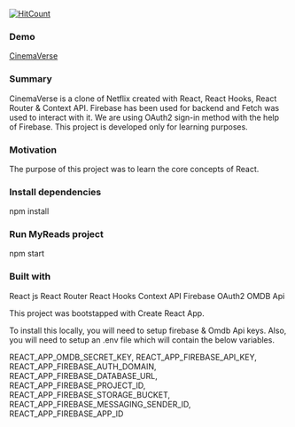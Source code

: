 [![HitCount](https://hits.dwyl.com/JayeshMulwani93/CinemaVerse.svg?style=flat-square)](http://hits.dwyl.com/JayeshMulwani93/CinemaVerse)

### Demo

[CinemaVerse](https://jayeshmulwani93.github.io/CinemaVerse)

### Summary 
CinemaVerse is a clone of Netflix created with React, React Hooks, React Router & Context API. Firebase has been used for backend and Fetch was used to interact with it. We are using OAuth2 sign-in method with the help of Firebase. This project is developed only for learning purposes.

### Motivation
The purpose of this project was to learn the core concepts of React.

### Install dependencies
npm install

### Run MyReads project
npm start

### Built with
React js
React Router
React Hooks
Context API
Firebase
OAuth2
OMDB Api

This project was bootstapped with Create React App.

To install this locally, you will need to setup firebase & Omdb Api keys.
Also, you will need to setup an .env file which will contain the below variables.

REACT_APP_OMDB_SECRET_KEY,
REACT_APP_FIREBASE_API_KEY,
REACT_APP_FIREBASE_AUTH_DOMAIN,
REACT_APP_FIREBASE_DATABASE_URL,
REACT_APP_FIREBASE_PROJECT_ID,
REACT_APP_FIREBASE_STORAGE_BUCKET, 
REACT_APP_FIREBASE_MESSAGING_SENDER_ID,
REACT_APP_FIREBASE_APP_ID
